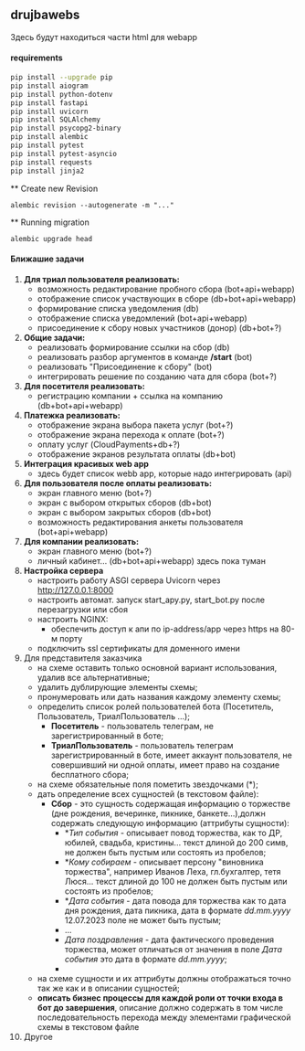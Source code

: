 ## drujbawebs
Здесь будут находиться части html для webapp

#### requirements
```bash
pip install --upgrade pip
pip install aiogram
pip install python-dotenv
pip install fastapi
pip install uvicorn
pip install SQLAlchemy
pip install psycopg2-binary
pip install alembic
pip install pytest
pip install pytest-asyncio
pip install requests
pip install jinja2
```

** Create new Revision
```shell
alembic revision --autogenerate -m "..."
```
** Running migration
```shell
alembic upgrade head
```

#### Ближашие задачи

1. **Для триал пользователя реализовать:**
   - возможность редактирование пробного сбора (bot+api+webapp)
   - отображение список участвующих в сборе (db+bot+api+webapp)
   - формирование списка уведомления (db)
   - отображение списка уведомлений (bot+api+webapp)
   - присоединение к сбору новых участников (донор) (db+bot+?)
2. **Общие задачи:**
   - реализовать формирование ссылки на сбор (db)
   - реализовать разбор аргументов в команде **/start** (bot) 
   - реализовать "Присоединение к сбору" (bot)
   - интегрировать решение по созданию чата для сбора (bot+?)
3. **Для посетителя реализовать:**
   - регистрацию компании + ссылка на компанию (db+bot+api+webapp)  
4. **Платежка реализовать:**
   - отображение экрана выбора пакета услуг (bot+?)
   - отображение экрана перехода к оплате (bot+?)
   - оплату услуг (CloudPayments+db+?)
   - отображение экранов результата оплаты (db+bot)
5. **Интеграция красивых web app**
   - здесь будет список webb app, которые надо интегрировать (api) 
6. **Для пользователя после оплаты реализовать:**
   - экран главного меню (bot+?) 
   - экран с выбором открытых сборов (db+bot)
   - экран с выбором закрытых сборов (db+bot)
   - возможность редактирования анкеты пользователя (bot+api+webapp)
7. **Для компании реализовать:**
   - экран главного меню (bot+?)
   - личный кабинет... (db+bot+api+webapp) здесь пока туман
8. **Настройка сервера**
   - настроить работу ASGI сервера Uvicorn через http://127.0.0.1:8000
   - настроить автомат. запуск start_apy.py, start_bot.py после перезагрузки или сбоя
   - настроить NGINX:
     - обеспечить доступ к апи по ip-address/app через https на 80-м порту
   - подключить ssl сертификаты для доменного имени
9. Для представителя заказчика
   - на схеме оставить только основной вариант использования, удалив все альтернативные;
   - удалить дублирующие элементы схемы;
   - пронумеровать или дать названия каждому элементу схемы;
   - определить список ролей пользователей бота (Посетитель, Пользователь, ТриалПользователь ...);
     - **Посетитель** - пользователь телеграм, не зарегистрированный в боте;
     - **ТриалПользователь** - пользователь телеграм зарегистрированный в боте, имеет аккаунт пользователя, не совершивший ни одной оплаты, имеет право на создание бесплатного сбора; 
   - на схеме обязательные поля пометить звездочками (*);
   - дать определение всех сущностей (в текстовом файле):
     - **Сбор** - это сущность содержащая информацию о торжестве (дне рождения, вечеринке, пикнике, банкете...),должн содержать следующую информацию (аттрибуты сущности):
       - \**Тип события* - описывает повод торжества, как то ДР, юбилей, свадьба, кристины... текст длиной до 200 симв, не должен быть пустым или состоять из пробелов;
       - \**Кому собираем* - описывает персону "виновника торжества", например Иванов Леха, гл.бухгалтер, тетя Люся... текст длиной до 100 не должен быть пустым или состоять из пробелов;
       - \**Дата события* - дата повода для торжества как то дата дня рождения, дата пикника, дата в формате *dd.mm.yyyy* 12.07.2023 поле не может быть пустым;
       - ...
       - *Дата поздравления* - дата фактического проведения торжества, может отличаться от значения в поле *Дата события* это дата в формате *dd.mm.yyyy*;
       - 
   - на схеме сущности и их аттрибуты должны отображаться точно так же как и в описании сущностей;
   - **описать бизнес процессы для каждой роли от точки входа в бот до завершения**, описание должно содержать в том числе последовательность перехода между элементами графической схемы в текстовом файле
10. Другое



    
    
